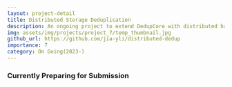 ```yaml
---
layout: project-detail
title: Distributed Storage Deduplication
description: An ongoing project to extend DedupCore with distributed hash table implementation.
img: assets/img/projects/project_7/temp_thumbnail.jpg
github_url: https://github.com/jia-yli/distributed-dedup
importance: 7
category: On Going(2023-)
---
```

<!-- <h3 class="card-title"><span class="font-weight-bold">This is an on-going project, only intermediate results(if any) are shown</span></h3> -->
<h3 class="card-title"><span class="font-weight-bold">Currently Preparing for Submission</span></h3>
